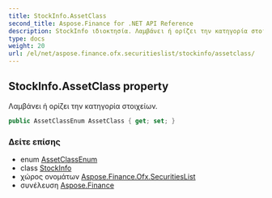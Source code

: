 ```yaml
---
title: StockInfo.AssetClass
second_title: Aspose.Finance for .NET API Reference
description: StockInfo ιδιοκτησία. Λαμβάνει ή ορίζει την κατηγορία στοιχείων.
type: docs
weight: 20
url: /el/net/aspose.finance.ofx.securitieslist/stockinfo/assetclass/
---
```

## StockInfo.AssetClass property

Λαμβάνει ή ορίζει την κατηγορία στοιχείων.

```csharp
public AssetClassEnum AssetClass { get; set; }
```

### Δείτε επίσης

* enum [AssetClassEnum](../../assetclassenum/)
* class [StockInfo](../)
* χώρος ονομάτων [Aspose.Finance.Ofx.SecuritiesList](../../stockinfo/)
* συνέλευση [Aspose.Finance](../../../)


